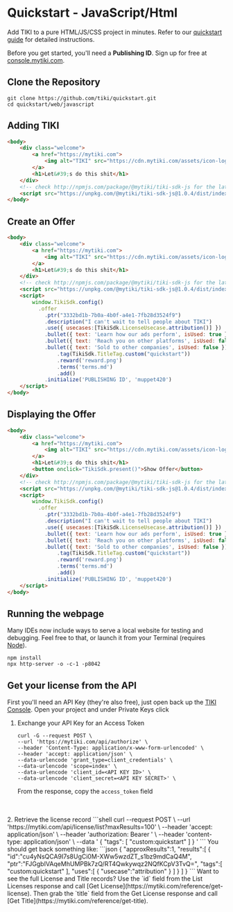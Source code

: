 # Quickstart - JavaScript/Html

Add TIKI to a pure HTML/JS/CSS project in minutes. Refer to our [quickstart guide](https://mytiki.com/docs/quickstart) for detailed instructions.

Before you get started, you'll need a **Publishing ID**. Sign up for free at [console.mytiki.com](https://console.mytiki.com).

## Clone the Repository
```shell
git clone https://github.com/tiki/quickstart.git
cd quickstart/web/javascript
```

## Adding TIKI
```html
<body>
    <div class="welcome">
        <a href="https://mytiki.com">
            <img alt="TIKI" src="https://cdn.mytiki.com/assets/icon-logo.svg" />
        </a>
        <h1>Let&#39;s do this shit</h1>
    </div>
    <!-- check http://npmjs.com/package/@mytiki/tiki-sdk-js for the latest version -->
    <script src="https://unpkg.com/@mytiki/tiki-sdk-js@1.0.4/dist/index.js"></script>
</body>
```

## Create an Offer
```html
<body>
    <div class="welcome">
        <a href="https://mytiki.com">
            <img alt="TIKI" src="https://cdn.mytiki.com/assets/icon-logo.svg" />
        </a>
        <h1>Let&#39;s do this shit</h1>
    </div>
    <!-- check http://npmjs.com/package/@mytiki/tiki-sdk-js for the latest version -->
    <script src="https://unpkg.com/@mytiki/tiki-sdk-js@1.0.4/dist/index.js"></script>
    <script>
        window.TikiSdk.config()
          .offer
            .ptr("3332bd1b-7b0a-4b0f-a4e1-7fb28d3524f9")
            .description("I can't wait to tell people about TIKI")
            .use({ usecases:[TikiSdk.LicenseUsecase.attribution()] })
            .bullet({ text: 'Learn how our ads perform', isUsed: true })
            .bullet({ text: 'Reach you on other platforms', isUsed: false })
            .bullet({ text: 'Sold to other companies', isUsed: false })
                .tag(TikiSdk.TitleTag.custom("quickstart"))
                .reward('reward.png')
                .terms('terms.md')
                .add()
            .initialize('PUBLISHING ID', 'muppet420')
    </script>
</body>
```

## Displaying the Offer
```html
<body>
    <div class="welcome">
        <a href="https://mytiki.com">
            <img alt="TIKI" src="https://cdn.mytiki.com/assets/icon-logo.svg" />
        </a>
        <h1>Let&#39;s do this shit</h1>
        <button onclick="TikiSdk.present()">Show Offer</button>
    </div>
    <!-- check http://npmjs.com/package/@mytiki/tiki-sdk-js for the latest version -->
    <script src="https://unpkg.com/@mytiki/tiki-sdk-js@1.0.4/dist/index.js"></script>
    <script>
        window.TikiSdk.config()
          .offer
            .ptr("3332bd1b-7b0a-4b0f-a4e1-7fb28d3524f9")
            .description("I can't wait to tell people about TIKI")
            .use({ usecases:[TikiSdk.LicenseUsecase.attribution()] })
            .bullet({ text: 'Learn how our ads perform', isUsed: true })
            .bullet({ text: 'Reach you on other platforms', isUsed: false })
            .bullet({ text: 'Sold to other companies', isUsed: false })
                .tag(TikiSdk.TitleTag.custom("quickstart"))
                .reward('reward.png')
                .terms('terms.md')
                .add()
            .initialize('PUBLISHING ID', 'muppet420')
    </script>
</body>
```

## Running the webpage
Many IDEs now include ways to serve a local website for testing and debugging. Feel free to that, or launch it from your Terminal (requires [Node](https://nodejs.org)).

```shell
npm install
npx http-server -o -c-1 -p8042
```

## Get your license from the API
First you'll need an API Key (they're also free), just open back up the [TIKI Console](https://console.mytiki.com). Open your project and under Private Keys click

1. Exchange your API Key for an Access Token
    ```shell
    curl -G --request POST \
    --url 'https://mytiki.com/api/authorize' \
    --header 'Content-Type: application/x-www-form-urlencoded' \
    --header 'accept: application/json' \
    --data-urlencode 'grant_type=client_credentials' \
    --data-urlencode 'scope=index' \
    --data-urlencode 'client_id=<API KEY ID>' \
    --data-urlencode 'client_secret=<API KEY SECRET>' \
    ```

   From the response, copy the `access_token` field
<br />
<br />
2. Retrieve the license record
   ```shell
   curl --request POST \
     --url 'https://mytiki.com/api/license/list?maxResults=100' \
     --header 'accept: application/json' \
     --header 'authorization: Bearer <ACCESS TOKEN>' \
     --header 'content-type: application/json' \
     --data '
    {
    "tags": [
    "custom:quickstart"
    ]
    }
    '
   ```
   You should get back something like:
   ```json
   {
    "approxResults":1,
      "results":[
        {
          "id":"cu4yNsQCA9I7s8UgCi0M-XWw5wzdZT_s1bz9mdCaQ4M",
          "ptr":"FJGgbIVAqeMhUMPBk7zQ/RT4Qwkywqz2NQfKCpV3TvQ=",
          "tags":[
            "custom:quickstart"
          ],
          "uses":[
            {
              "usecase":"attribution"
            }
          ]
        }
      ]
    }
   ```
   Want to see the full License and Title records? Use the `id` field from the List Licenses response and call [Get License](https://mytiki.com/reference/get-license). Then grab the `title` field from the Get License response and call [Get Title](https://mytiki.com/reference/get-title).


